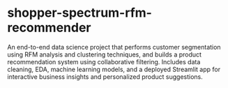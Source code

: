# shopper-spectrum-rfm-recommender
An end-to-end data science project that performs customer segmentation using RFM analysis and clustering techniques, and builds a product recommendation system using collaborative filtering. Includes data cleaning, EDA, machine learning models, and a deployed Streamlit app for interactive business insights and personalized product suggestions.
